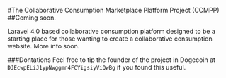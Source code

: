 #The Collaborative Consumption Marketplace Platform  Project (CCMPP)
##Coming soon.

Laravel 4.0 based collaborative consumption platform designed to be a starting place for those wanting to create a collaborative consumption website. More info soon.

###Dontations
Feel free to tip the founder of the project in Dogecoin at ```DJEcwpELiJ1ypNwggmn4FCYigsiyViQwBg``` if you found this useful.
